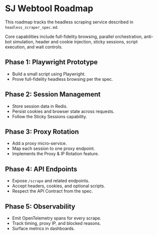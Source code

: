 # SJ Webtool Roadmap

This roadmap tracks the headless scraping service described in `headless_scraper_spec.md`.

Core capabilities include full-fidelity browsing, parallel orchestration, anti-bot simulation, header and cookie injection, sticky sessions, script execution, and wait controls.

## Phase 1: Playwright Prototype
- Build a small script using Playwright.
- Prove full-fidelity headless browsing per the spec.

## Phase 2: Session Management
- Store session data in Redis.
- Persist cookies and browser state across requests.
- Follow the Sticky Sessions capability.

## Phase 3: Proxy Rotation
- Add a proxy micro-service.
- Map each session to one proxy endpoint.
- Implements the Proxy & IP Rotation feature.

## Phase 4: API Endpoints
- Expose `/scrape` and related endpoints.
- Accept headers, cookies, and optional scripts.
- Respect the API Contract from the spec.

## Phase 5: Observability
- Emit OpenTelemetry spans for every scrape.
- Track timing, proxy IP, and blocked reasons.
- Surface metrics in dashboards.

